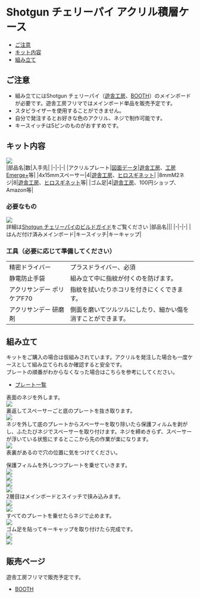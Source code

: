 # Shotgun チェリーパイ アクリル積層ケース
- [ご注意](#ご注意)
- [キット内容](#キット内容)
- [組み立て](#組み立て)
## ご注意
- 組み立てにはShotgun チェリーパイ（[遊舎工房](https://shop.yushakobo.jp/products/3415)、[BOOTH](https://tarohayashi.booth.pm/items/3430753)）のメインボードが必要です。遊舎工房フリマではメインボード単品を販売予定です。
- スタビライザーを使用することができません。
- 自分で発注するとお好きな色のアクリル、ネジで制作可能です。
- キースイッチは5ピンのものがおすすめです。

## キット内容
![](img/IMG_8966.jpeg)  
|部品名|数|入手先|
|-|-|-|
|アクリルプレート|[図面データ](data.md)|[遊舎工房](https://shop.yushakobo.jp/collections/services/products/lasercut)、[工房Emerge+](https://www.emergeplus.jp)等|
|4x15mmスペーサー|4|[遊舎工房](https://shop.yushakobo.jp/products/a0800c2?_pos=1&_sid=19dbc8a58&_ss=r&variant=37665435484321)、[ヒロスギネット](https://www.hirosugi-net.co.jp/shop/g/g2404/)|
|8mmM2ネジ|8|[遊舎工房](https://shop.yushakobo.jp/products/a0800n2?_pos=2&_sid=6d67644cd&_ss=r&variant=37665433026721)、[ヒロスギネット](https://www.hirosugi-net.co.jp/shop/g/g102178/)等|
|ゴム足|4|[遊舎工房](https://shop.yushakobo.jp/collections/all-keyboard-parts/products/a0800ur-01-6?variant=37665431060641)、100円ショップ、Amazon等|

### 必要なもの
![](img/IMG_8974.jpeg)  
詳細は[Shotgun チェリーパイのビルドガイド](https://github.com/Taro-Hayashi/Shotgun-CherryPie/blob/main/README.md)をご覧ください
|部品名|||
|-|-|-|
|はんだ付け済みメインボード|キースイッチ|キーキャップ|

### 工具（必要に応じて準備してください）
|||
|-|-|
|精密ドライバー|プラスドライバー、必須|
|静電防止手袋|組み立て中に指紋が付くのを防げます。|
|アクリサンデー ポリケアF70|指紋を拭いたりホコリを付きにくくできます。|
|アクリサンデー 研磨剤|側面を磨いてツルツルにしたり、細かい傷を消すことができます。|

## 組み立て
キットをご購入の場合は仮組みされています。アクリルを発注した場合も一度ケースとして組み立てられるか確認すると安全です。  
プレートの順番がわからなくなった場合はこちらを参考にしてください。
 - [プレート一覧](plates.md)
  
表面のネジを外します。  
![](img/IMG_8773.jpeg)  
裏返してスペーサーごと底のプレートを抜き取ります。  
![](img/IMG_8774.jpeg)  
ネジを外して底のプレートからスペーサーを取り除いたら保護フィルムを剥がし、ふたたびネジでスペーサーを取り付けます。ネジを締めきらず、スペーサーが浮いている状態にするとここから先の作業が楽になります。  
![](img/IMG_8799.jpeg)  
表裏があるので穴の位置に気をつけてください。  
  
保護フィルムを外しつつプレートを乗せていきます。  
![](img/IMG_8801.jpeg)  
![](img/IMG_8805.jpeg)  
![](img/IMG_8807.jpeg)  
![](img/IMG_8808.jpeg)  
2層目はメインボードとスイッチで挟み込みます。  
![](img/IMG_9264.jpeg)  
![](img/IMG_8982.jpeg)  
すべてのプレートを乗せたらネジで止めます。  
![](img/IMG_8991.jpeg)  
ゴム足を貼ってキーキャップを取り付けたら完成です。  
![](img/IMG_8996.jpeg)  
![](img/IMG_9011.jpeg)  

## 販売ページ
遊舎工房フリマで販売予定です。
- [BOOTH](https://tarohayashi.booth.pm/items/4144494)  


